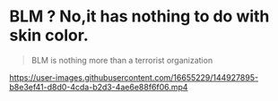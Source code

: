 # BLM ? No,it has nothing to do with skin color. 

> BLM is nothing more than a terrorist organization

https://user-images.githubusercontent.com/16655229/144927895-b8e3ef41-d8d0-4cda-b2d3-4ae6e88f6f06.mp4




